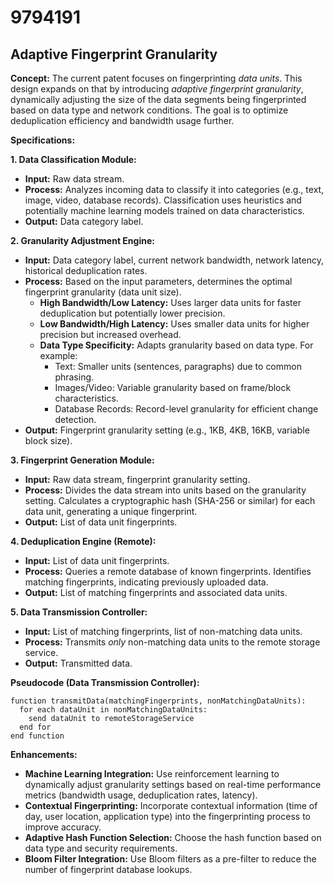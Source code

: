 # 9794191

## Adaptive Fingerprint Granularity

**Concept:** The current patent focuses on fingerprinting *data units*. This design expands on that by introducing *adaptive fingerprint granularity*, dynamically adjusting the size of the data segments being fingerprinted based on data type and network conditions. The goal is to optimize deduplication efficiency and bandwidth usage further.

**Specifications:**

**1. Data Classification Module:**

*   **Input:** Raw data stream.
*   **Process:** Analyzes incoming data to classify it into categories (e.g., text, image, video, database records). Classification uses heuristics and potentially machine learning models trained on data characteristics.
*   **Output:** Data category label.

**2. Granularity Adjustment Engine:**

*   **Input:** Data category label, current network bandwidth, network latency, historical deduplication rates.
*   **Process:** Based on the input parameters, determines the optimal fingerprint granularity (data unit size).
    *   **High Bandwidth/Low Latency:** Uses larger data units for faster deduplication but potentially lower precision.
    *   **Low Bandwidth/High Latency:** Uses smaller data units for higher precision but increased overhead.
    *   **Data Type Specificity:** Adapts granularity based on data type.  For example:
        *   Text: Smaller units (sentences, paragraphs) due to common phrasing.
        *   Images/Video: Variable granularity based on frame/block characteristics.
        *   Database Records: Record-level granularity for efficient change detection.
*   **Output:** Fingerprint granularity setting (e.g., 1KB, 4KB, 16KB, variable block size).

**3. Fingerprint Generation Module:**

*   **Input:** Raw data stream, fingerprint granularity setting.
*   **Process:** Divides the data stream into units based on the granularity setting.  Calculates a cryptographic hash (SHA-256 or similar) for each data unit, generating a unique fingerprint.
*   **Output:** List of data unit fingerprints.

**4. Deduplication Engine (Remote):**

*   **Input:** List of data unit fingerprints.
*   **Process:**  Queries a remote database of known fingerprints.  Identifies matching fingerprints, indicating previously uploaded data.
*   **Output:** List of matching fingerprints and associated data units.

**5. Data Transmission Controller:**

*   **Input:** List of matching fingerprints, list of non-matching data units.
*   **Process:** Transmits *only* non-matching data units to the remote storage service. 
*   **Output:** Transmitted data.

**Pseudocode (Data Transmission Controller):**

```
function transmitData(matchingFingerprints, nonMatchingDataUnits):
  for each dataUnit in nonMatchingDataUnits:
    send dataUnit to remoteStorageService
  end for
end function
```

**Enhancements:**

*   **Machine Learning Integration:**  Use reinforcement learning to dynamically adjust granularity settings based on real-time performance metrics (bandwidth usage, deduplication rates, latency).
*   **Contextual Fingerprinting:**  Incorporate contextual information (time of day, user location, application type) into the fingerprinting process to improve accuracy.
*   **Adaptive Hash Function Selection:**  Choose the hash function based on data type and security requirements.
*   **Bloom Filter Integration:**  Use Bloom filters as a pre-filter to reduce the number of fingerprint database lookups.